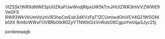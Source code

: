 VlZSSk1WRXdNWE5pU0ZKaFUwWndjRlpxUW5kTmJHUlZWR3hhVVZWWE9VeGFS
RW93WkVkUmVsUnViR3hpCmExb3dXVzFqT1ZCUmIwdGhiVEV4Q21WSGNIbGtX
Rm8xWWxFOVBRb0tkR0ZyYTNWbGIzVnRidz09CgpsYmVqa3Jyc25j

pxnbneaagb